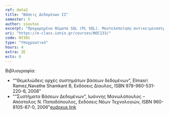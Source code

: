 ```yaml
---
ref: data2
title: "Βάσεις Δεδομένων ΙΙ"
semester: 5
author: sioutas
excerpt: "Προχωρημένα Θέματα SQL (PL SQL). Μοντελοποίηση αντικειμενοστρεφών και αντικειμενο-σχεσιακών βάσεων δεδομένων, μοντελοποίηση ημι-δομημένης πληροφορίας (η γλώσσα XML). Οργάνωση Αρχείων και Ευρετήρια (B-trees, B+ trees, Hashing, BitMap). Επεξεργασία και Βελτιστοποίηση Ερωτήσεων. Διαχείριση συναλλαγών (συγχρονισμός – ταυτοχρονισμός). Παράλληλες – Κατανεμημένες βάσεις δεδομένων (αρχιτεκτονική client-server, διασπορά – αντιγραφή – τοποθέτηση δεδομένων, μη παραδοσιακές βάσεις δεδομένων (χωρικές, χωροχρονικές, πολυμέσων), εισαγωγή στις αποθήκες δεδομένων και την εξόρυξη γνώσης από μεγάλες βάσεις δεδομένων."
uri: "https://e-class.ionio.gr/courses/NOC133/"
code: ΗΥ301
type: "Υποχρεωτικό"
hours: 4
extra: 2Ε
ects: 6
---
```



Βιβλιογραφία: 
  - ““Θεμελιώδεις αρχές συστημάτων βάσεων δεδομένων”, Elmasri Ramez,Navathe Shamkant B, Εκδόσεις Δίαυλος, ISBN 978-960-531-220-6, 2008"
  - "“Συστήματα Βάσεων Δεδομένων”, Ιωάννης Μανωλόπουλος – Απόστολος Ν. Παπαδόπουλος, Εκδόσεις Νέων Τεχνολογιών, ISBN 960-8105-87-0, 2006"[eudoxus link](https://service.eudoxus.gr/search/#a/id:3488/0)


